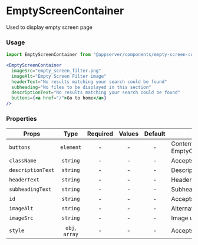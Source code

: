 # EmptyScreenContainer

Used to display empty screen page

### Usage

```js
import EmptyScreenContainer from "@appserver/components/empty-screen-container";
```

```jsx
<EmptyScreenContainer
  imageSrc="empty_screen_filter.png"
  imageAlt="Empty Screen Filter image"
  headerText="No results matching your search could be found"
  subheading="No files to be displayed in this section"
  descriptionText="No results matching your search could be found"
  buttons={<a href="/">Go to home</a>}
/>
```

### Properties

| Props             |      Type      | Required | Values | Default | Description                             |
| ----------------- | :------------: | :------: | :----: | :-----: | --------------------------------------- |
| `buttons`         |   `element`    |    -     |   -    |    -    | Content of EmptyContentButtonsContainer |
| `className`       |    `string`    |    -     |   -    |    -    | Accepts class                           |
| `descriptionText` |    `string`    |    -     |   -    |    -    | Description text                        |
| `headerText`      |    `string`    |    -     |   -    |    -    | Header text                             |
| `subheadingText`  |    `string`    |    -     |   -    |    -    | Subheading text                         |
| `id`              |    `string`    |    -     |   -    |    -    | Accepts id                              |
| `imageAlt`        |    `string`    |    -     |   -    |    -    | Alternative image text                  |
| `imageSrc`        |    `string`    |    -     |   -    |    -    | Image url source                        |
| `style`           | `obj`, `array` |    -     |   -    |    -    | Accepts css style                       |
